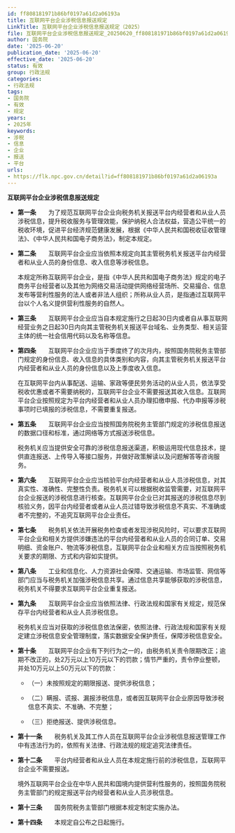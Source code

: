 ```yaml
---
id: ff808181971b86bf0197a61d2a06193a
title: 互联网平台企业涉税信息报送规定
LinkTitle: 互联网平台企业涉税信息报送规定（2025）
file: 互联网平台企业涉税信息报送规定_20250620_ff808181971b86bf0197a61d2a06193a.docx
author: 国务院
date: '2025-06-20'
publication_date: '2025-06-20'
effective_date: '2025-06-20'
status: 有效
group: 行政法规
categories:
- 行政法规
tags:
- 国务院
- 有效
- 规定
years:
- 2025年
keywords:
- 涉税
- 信息
- 企业
- 报送
- 平台
urls:
- https://flk.npc.gov.cn/detail?id=ff808181971b86bf0197a61d2a06193a
---
```


**互联网平台企业涉税信息报送规定**

- **第一条**　　为了规范互联网平台企业向税务机关报送平台内经营者和从业人员涉税信息，提升税收服务与管理效能，保护纳税人合法权益，营造公平统一的税收环境，促进平台经济规范健康发展，根据《中华人民共和国税收征收管理法》、《中华人民共和国电子商务法》，制定本规定。

- **第二条**　　互联网平台企业应当依照本规定向其主管税务机关报送平台内经营者和从业人员的身份信息、收入信息等涉税信息。

  本规定所称互联网平台企业，是指《中华人民共和国电子商务法》规定的电子商务平台经营者以及其他为网络交易活动提供网络经营场所、交易撮合、信息发布等营利性服务的法人或者非法人组织；所称从业人员，是指通过互联网平台以个人名义提供营利性服务的自然人。

- **第三条**　　互联网平台企业应当自本规定施行之日起30日内或者自从事互联网经营业务之日起30日内向其主管税务机关报送平台域名、业务类型、相关运营主体的统一社会信用代码以及名称等信息。

- **第四条**　　互联网平台企业应当于季度终了的次月内，按照国务院税务主管部门规定的身份信息、收入信息的具体类别和内容，向其主管税务机关报送平台内经营者和从业人员的身份信息以及上季度收入信息。

  在互联网平台内从事配送、运输、家政等便民劳务活动的从业人员，依法享受税收优惠或者不需要纳税的，互联网平台企业不需要报送其收入信息。互联网平台企业按照规定为平台内经营者和从业人员办理扣缴申报、代办申报等涉税事项时已填报的涉税信息，不需要重复报送。

- **第五条**　　互联网平台企业应当按照国务院税务主管部门规定的涉税信息报送的数据口径和标准，通过网络等方式报送涉税信息。

  税务机关应当提供安全可靠的涉税信息报送渠道，积极运用现代信息技术，提供直连报送、上传导入等接口服务，并做好政策解读以及问题解答等咨询服务。

- **第六条**　　互联网平台企业应当核验平台内经营者和从业人员涉税信息，对其真实性、准确性、完整性负责。税务机关可以根据税收监管需要，对互联网平台企业报送的涉税信息进行核查。互联网平台企业已对其报送的涉税信息尽到核验义务，因平台内经营者或者从业人员过错导致涉税信息不真实、不准确或者不完整的，不追究互联网平台企业责任。

- **第七条**　　税务机关依法开展税务检查或者发现涉税风险时，可以要求互联网平台企业和相关方提供涉嫌违法的平台内经营者和从业人员的合同订单、交易明细、资金账户、物流等涉税信息，互联网平台企业和相关方应当按照税务机关要求的期限、方式和内容如实提供。

- **第八条**　　工业和信息化、人力资源社会保障、交通运输、市场监管、网信等部门应当与税务机关加强涉税信息共享。通过信息共享能够获取的涉税信息，税务机关不得要求互联网平台企业重复报送。

- **第九条**　　互联网平台企业应当依照法律、行政法规和国家有关规定，规范保存平台内经营者和从业人员涉税信息。

  税务机关应当对获取的涉税信息依法保密，依照法律、行政法规和国家有关规定建立涉税信息安全管理制度，落实数据安全保护责任，保障涉税信息安全。

- **第十条**　　互联网平台企业有下列行为之一的，由税务机关责令限期改正；逾期不改正的，处2万元以上10万元以下的罚款；情节严重的，责令停业整顿，并处10万元以上50万元以下的罚款：

  - （一）未按照规定的期限报送、提供涉税信息；

  - （二）瞒报、谎报、漏报涉税信息，或者因互联网平台企业原因导致涉税信息不真实、不准确、不完整；

  - （三）拒绝报送、提供涉税信息。

- **第十一条**　　税务机关及其工作人员在互联网平台企业涉税信息报送管理工作中有违法行为的，依照有关法律、行政法规的规定追究法律责任。

- **第十二条**　　平台内经营者和从业人员在本规定施行前的涉税信息，互联网平台企业不需要报送。

  境外互联网平台企业在中华人民共和国境内提供营利性服务的，按照国务院税务主管部门的规定报送平台内经营者和从业人员涉税信息。

- **第十三条**　　国务院税务主管部门根据本规定制定实施办法。

- **第十四条**　　本规定自公布之日起施行。
